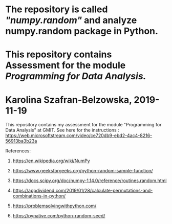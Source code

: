 
# The repository is called ***"numpy.random"*** and analyze numpy.random package in Python. 

# This repository contains Assessment for the module _Programming for Data Analysis._

# Karolina Szafran-Belzowska, 2019-11-19

This repository contains my assessment for the module "Programming for Data Analysis" at GMIT.
See here for the instructions : https://web.microsoftstream.com/video/ce720db9-ebd2-4ac4-8216-56913ba3b23a


References:

1. https://en.wikipedia.org/wiki/NumPy

2. https://www.geeksforgeeks.org/python-random-sample-function/

3. https://docs.scipy.org/doc/numpy-1.14.0/reference/routines.random.html

4. https://appdividend.com/2019/01/28/calculate-permutations-and-combinations-in-python/

5. https://problemsolvingwithpython.com/

6. https://pynative.com/python-random-seed/
